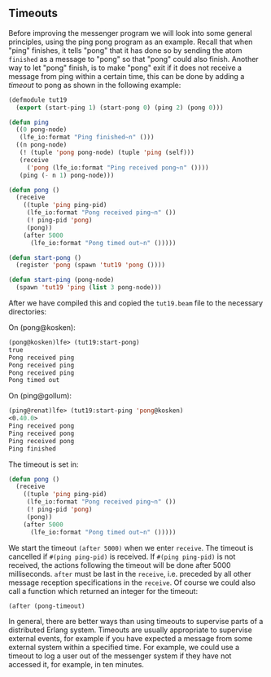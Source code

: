 ## Timeouts

Before improving the messenger program we will look into some general principles, using the ping pong program as an example. Recall that when "ping" finishes, it tells "pong" that it has done so by sending the atom ``finished`` as a message to "pong" so that "pong" could also finish. Another way to let "pong" finish, is to make "pong" exit if it does not receive a message from ping within a certain time, this can be done by adding a *timeout* to pong as shown in the following example:

```lisp
(defmodule tut19
  (export (start-ping 1) (start-pong 0) (ping 2) (pong 0)))

(defun ping
  ((0 pong-node)
   (lfe_io:format "Ping finished~n" ()))
  ((n pong-node)
   (! (tuple 'pong pong-node) (tuple 'ping (self)))
   (receive
     ('pong (lfe_io:format "Ping received pong~n" ())))
   (ping (- n 1) pong-node)))

(defun pong ()
  (receive
    ((tuple 'ping ping-pid)
     (lfe_io:format "Pong received ping~n" ())
     (! ping-pid 'pong)
     (pong))
    (after 5000
      (lfe_io:format "Pong timed out~n" ()))))

(defun start-pong ()
  (register 'pong (spawn 'tut19 'pong ())))

(defun start-ping (pong-node)
  (spawn 'tut19 'ping (list 3 pong-node)))
```

After we have compiled this and copied the ``tut19.beam`` file to the necessary directories:

On (pong@kosken):

```lisp
(pong@kosken)lfe> (tut19:start-pong)
true
Pong received ping
Pong received ping
Pong received ping
Pong timed out
```

On (ping@gollum):

```lisp
(ping@renat)lfe> (tut19:start-ping 'pong@kosken)
<0.40.0>
Ping received pong
Ping received pong
Ping received pong
Ping finished
```

The timeout is set in:

```lisp
(defun pong ()
  (receive
    ((tuple 'ping ping-pid)
     (lfe_io:format "Pong received ping~n" ())
     (! ping-pid 'pong)
     (pong))
    (after 5000
      (lfe_io:format "Pong timed out~n" ()))))
```

We start the timeout ``(after 5000)`` when we enter ``receive``. The timeout is cancelled if ``#(ping ping-pid)`` is received. If ``#(ping ping-pid)`` is not received, the actions following the timeout will be done after 5000 milliseconds. ``after`` must be last in the ``receive``, i.e. preceded by all other message reception specifications in the ``receive``. Of course we could also call a function which returned an integer for the timeout:

```lisp
(after (pong-timeout)
```

In general, there are better ways than using timeouts to supervise parts of a distributed Erlang system. Timeouts are usually appropriate to supervise external events, for example if you have expected a message from some external system within a specified time. For example, we could use a timeout to log a user out of the messenger system if they have not accessed it, for example, in ten minutes.
